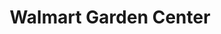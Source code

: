---
title: "Walmart Garden Center"
url: /chandler/walmart-garden-center-west-warner-road/
shop: garden centre
---